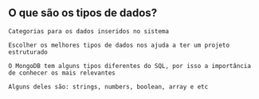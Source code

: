 ## O que são os tipos de dados?

```
Categorias para os dados inseridos no sistema
```

```
Escolher os melhores tipos de dados nos ajuda a ter um projeto estruturado
```

```
O MongoDB tem alguns tipos diferentes do SQL, por isso a importância de conhecer os mais relevantes
```

```
Alguns deles são: strings, numbers, boolean, array e etc
```
